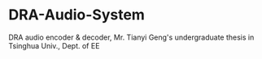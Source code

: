 # DRA-Audio-System
DRA audio encoder &amp; decoder, Mr. Tianyi Geng's undergraduate thesis in Tsinghua Univ., Dept. of EE
